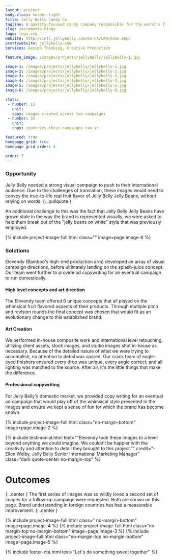 ```yaml
---
layout: project
body-class: header-light
title: Jelly Belly Candy Co.
tagline: A quality-focused candy company responsible for the world's first true-to-life real fruit flavored jelly beans.
slug: sacramento-kings
logo: logo.svg
website: http://intl.jellybelly.com/en-CA/CAN/home.aspx
prettywebsite: jellybelly.com
services: Design Thinking, Creative Production

feature_image: /images/projects/jellybelly/jellybelly-1.jpg

image-1: /images/projects/jellybelly/jellybelly-1.jpg
image-2: /images/projects/jellybelly/jellybelly-2.jpg
image-3: /images/projects/jellybelly/jellybelly-3.jpg
image-4: /images/projects/jellybelly/jellybelly-4.jpg
image-5: /images/projects/jellybelly/jellybelly-5.jpg
image-6: /images/projects/jellybelly/jellybelly-6.jpg

stats:
 - number: 15
   unit: 
   copy: images created across two campaigns
 - number: 32
   unit: 
   copy: countries these campaigns ran in

featured: true
homepage_grid: true
homepage_grid_order: 4

order: 7
---
```

### Opportunity
Jelly Belly needed a strong visual campaign to push to their international audience. Due to the challenges of translation, these images would need to convey the true-to-life real fruit flavor of Jelly Belly Jelly Beans, without relying on words.
{: .pullquote }

An additional challenge to this was the fact that Jelly Belly Jelly Beans have grown stale in the way the brand is represented visually, we were asked to help them break out of the "jelly beans on white" style that was previously employed.

{% include project-image-full.html class="" image=page.image-6 %}

### Solutions
Elevendy (Bamboo's high-end production arm) developed an array of visual campaign directions, before ultimately landing on the splash-juice concept. Our team went further to provide ad copywriting for an eventual campaign to run domestically.

#### High level concepts and art direction
The Elevendy team offered 6 unique concepts that all played on the whimsical fruit flavored aspects of their products. Through multiple pitch and revision rounds the final concept was chosen that would fit as an evolutionary change to this established brand.

#### Art Creation
We performed in-house composite work and international level retouching, utilizing client assets, stock images, and studio images shot in-house as necessary. Because of the detailed nature of what we were trying to accomplish, no attention to detail was spared. Our crack team of eagle-eyed finishers ensured every drop was unique, every angle correct, and all lighting was matched to the source. After all, it's the little things that make the difference.

#### Professional copywriting
For Jelly Belly's domestic market, we provided copy writing for an eventual ad campaign that would play off of the whimsical style presented in the images and ensure we kept a sense of fun for which the brand has become known.

{% include project-image-full.html class="no-margin-bottom" image=page.image-2 %}

{% include testimonial.html text="\"Elevendy took these images to a level beyond anything we could imagine. We couldn’t be happier with the creativity and attention to detail they brought to this project.\"" credit="- Ellen Welby, Jelly Belly Senior International Marketing Manager" class="dark quote-center no-margin-top" %}

# Outcomes 
{: .center }
The first series of images was so wildly loved a second set of images for a follow-up campaign were requested. Both are shown on this page. Brand understanding in foreign countries has had a measurable improvement.
{: .center }

{% include project-image-full.html class=" no-margin-bottom" image=page.image-4 %}
{% include project-image-full.html class="no-margin-top no-margin-bottom" image=page.image-3 %}
{% include project-image-full.html class="no-margin-top no-margin-bottom" image=page.image-5 %}

{% include footer-cta.html text="Let's do something sweet together" %}
